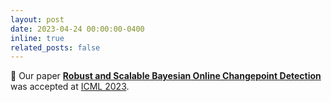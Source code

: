 ```yaml
---
layout: post
date: 2023-04-24 00:00:00-0400
inline: true
related_posts: false
---
```


🎉 Our paper [**Robust and Scalable Bayesian Online Changepoint Detection**](https://arxiv.org/abs/2302.04759) was accepted at [ICML 2023](https://icml.cc/Conferences/2023). 
